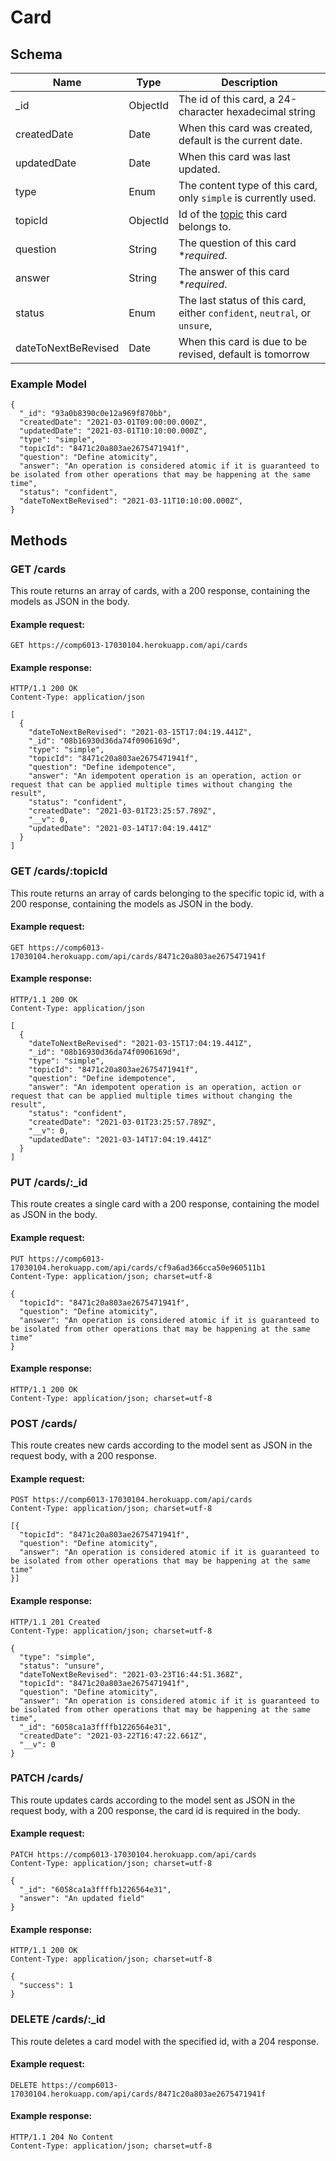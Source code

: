 # Card

## Schema

Name | Type | Description
---- | ---- | -----------
_id | ObjectId | The id of this card, a 24-character hexadecimal string
createdDate | Date | When this card was created, default is the current date.
updatedDate | Date | When this card was last updated.
type | Enum | The content type of this card, only `simple` is currently used.
topicId | ObjectId | Id of the [topic](./topic.md#schema) this card belongs to.
question | String | The question of this card **required*.
answer | String | The answer of this card **required*.
status | Enum | The last status of this card, either `confident`, `neutral`, or `unsure`,
dateToNextBeRevised | Date | When this card is due to be revised, default is tomorrow

### Example Model

```
{
  "_id": "93a0b8390c0e12a969f870bb",
  "createdDate": "2021-03-01T09:00:00.000Z",
  "updatedDate": "2021-03-01T10:10:00.000Z",
  "type": "simple",
  "topicId": "8471c20a803ae2675471941f",
  "question": "Define atomicity",
  "answer": "An operation is considered atomic if it is guaranteed to be isolated from other operations that may be happening at the same time",
  "status": "confident",
  "dateToNextBeRevised": "2021-03-11T10:10:00.000Z",
}
```

## Methods


### GET /cards
This route returns an array of cards, with a 200 response, containing the models as JSON in the body.

#### Example request:

```
GET https://comp6013-17030104.herokuapp.com/api/cards

```

#### Example response:

```
HTTP/1.1 200 OK
Content-Type: application/json

[
  {
    "dateToNextBeRevised": "2021-03-15T17:04:19.441Z",
    "_id": "08b16930d36da74f0906169d",
    "type": "simple",
    "topicId": "8471c20a803ae2675471941f",
    "question": "Define idempotence",
    "answer": "An idempotent operation is an operation, action or request that can be applied multiple times without changing the result",
    "status": "confident",
    "createdDate": "2021-03-01T23:25:57.789Z",
    "__v": 0,
    "updatedDate": "2021-03-14T17:04:19.441Z"
  }
]
```


### GET /cards/:topicId
This route returns an array of cards belonging to the specific topic id, with a 200 response, containing the models as JSON in the body.

#### Example request:

```
GET https://comp6013-17030104.herokuapp.com/api/cards/8471c20a803ae2675471941f
```

#### Example response:


```
HTTP/1.1 200 OK
Content-Type: application/json

[
  {
    "dateToNextBeRevised": "2021-03-15T17:04:19.441Z",
    "_id": "08b16930d36da74f0906169d",
    "type": "simple",
    "topicId": "8471c20a803ae2675471941f",
    "question": "Define idempotence",
    "answer": "An idempotent operation is an operation, action or request that can be applied multiple times without changing the result",
    "status": "confident",
    "createdDate": "2021-03-01T23:25:57.789Z",
    "__v": 0,
    "updatedDate": "2021-03-14T17:04:19.441Z"
  }
]
```


### PUT /cards/:_id
This route creates a single card with a 200 response, containing the model as JSON in the body.

#### Example request:
```
PUT https://comp6013-17030104.herokuapp.com/api/cards/cf9a6ad366cca50e960511b1
Content-Type: application/json; charset=utf-8

{
  "topicId": "8471c20a803ae2675471941f",
  "question": "Define atomicity",
  "answer": "An operation is considered atomic if it is guaranteed to be isolated from other operations that may be happening at the same time"
}
```

#### Example response:

```
HTTP/1.1 200 OK
Content-Type: application/json; charset=utf-8
```


### POST /cards/
This route creates new cards according to the model sent as JSON in the request body, with a 200 response.

#### Example request:

```
POST https://comp6013-17030104.herokuapp.com/api/cards
Content-Type: application/json; charset=utf-8

[{
  "topicId": "8471c20a803ae2675471941f",
  "question": "Define atomicity",
  "answer": "An operation is considered atomic if it is guaranteed to be isolated from other operations that may be happening at the same time"
}]
```

#### Example response:


```
HTTP/1.1 201 Created
Content-Type: application/json; charset=utf-8

{
  "type": "simple",
  "status": "unsure",
  "dateToNextBeRevised": "2021-03-23T16:44:51.368Z",
  "topicId": "8471c20a803ae2675471941f",
  "question": "Define atomicity",
  "answer": "An operation is considered atomic if it is guaranteed to be isolated from other operations that may be happening at the same time",
  "_id": "6058ca1a3ffffb1226564e31",
  "createdDate": "2021-03-22T16:47:22.661Z",
  "__v": 0
}
```


### PATCH /cards/
This route updates cards according to the model sent as JSON in the request body, with a 200 response, the card id is required in the body.

#### Example request:

```
PATCH https://comp6013-17030104.herokuapp.com/api/cards
Content-Type: application/json; charset=utf-8

{
  "_id": "6058ca1a3ffffb1226564e31",
  "answer": "An updated field"
}
```

#### Example response:

```
HTTP/1.1 200 OK
Content-Type: application/json; charset=utf-8

{
  "success": 1
}
```


### DELETE /cards/:_id
This route deletes a card model with the specified id, with a 204 response.

#### Example request:

```
DELETE https://comp6013-17030104.herokuapp.com/api/cards/8471c20a803ae2675471941f
```

#### Example response:

```
HTTP/1.1 204 No Content
Content-Type: application/json; charset=utf-8
```